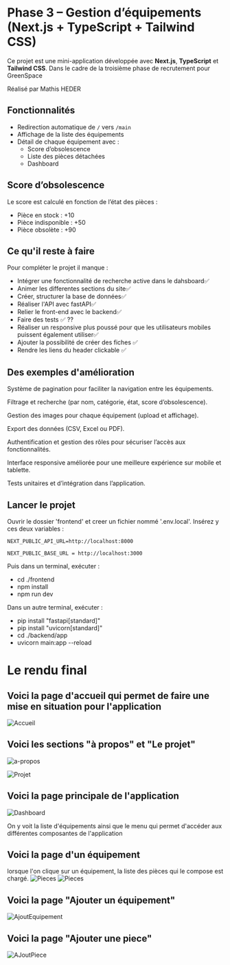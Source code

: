 # Phase 3 – Gestion d’équipements (Next.js + TypeScript + Tailwind CSS)

Ce projet est une mini-application développée avec **Next.js**, **TypeScript** et **Tailwind CSS**. Dans le cadre de la troisième phase de recrutement pour GreenSpace

Réalisé par Mathis HEDER

##  Fonctionnalités

-  Redirection automatique de `/` vers `/main`
-  Affichage de la liste des équipements
-  Détail de chaque équipement avec :
    - Score d’obsolescence
    - Liste des pièces détachées
    - Dashboard 

## Score d’obsolescence

Le score est calculé en fonction de l’état des pièces :
- Pièce en stock : +10
- Pièce indisponible : +50
- Pièce obsolète : +90

## Ce qu'il reste à faire 
Pour compléter le projet il manque :
 - Intégrer une fonctionnalité de recherche active dans le dahsboard✅
 - Animer les differentes sections du site✅
 - Créer, structurer la base de données✅
 - Réaliser l'API avec fastAPI✅
 - Relier le front-end avec le backend✅
 - Faire des tests ✅ ??
 - Réaliser un responsive plus poussé pour que les utilisateurs mobiles puissent également utiliser✅
 - Ajouter la possibilité de créer des fiches ✅
 - Rendre les liens du header clickable ✅
 

## Des exemples d'amélioration
Système de pagination pour faciliter la navigation entre les équipements.

Filtrage et recherche (par nom, catégorie, état, score d’obsolescence).


Gestion des images pour chaque équipement (upload et affichage).

Export des données (CSV, Excel ou PDF).


Authentification et gestion des rôles pour sécuriser l’accès aux fonctionnalités.

Interface responsive améliorée pour une meilleure expérience sur mobile et tablette.

Tests unitaires et d’intégration dans l’application.

##  Lancer le projet

Ouvrir le dossier 'frontend' et creer un fichier nommé '.env.local'. Insérez y ces deux variables :

    NEXT_PUBLIC_API_URL=http://localhost:8000

    NEXT_PUBLIC_BASE_URL = http://localhost:3000

Puis dans un terminal, exécuter :
- cd ./frontend
- npm install
- npm run dev

Dans un autre terminal, exécuter :
- pip install "fastapi[standard]"
- pip install "uvicorn[standard]" 
- cd ./backend/app
- uvicorn main:app --reload


# Le rendu final

## Voici la page d'accueil qui permet de faire une mise en situation pour l'application
![Accueil](ImageRendu/Accueil.png)


## Voici les sections "à propos" et "Le projet"
![a-propos](ImageRendu/apropos.png)

![Projet](ImageRendu/leProjet.png)

## Voici la page principale de l'application
![Dashboard](ImageRendu/dashboard.png)

On y voit la liste d'équipements ainsi que le menu qui permet d'accéder aux différentes composantes de l'application

## Voici la page d'un équipement

lorsque l'on clique sur un équipement, la liste des pièces qui le compose est chargé. 
![Pieces](ImageRendu/equipement1.png)
![Pieces](ImageRendu/equipement2.png)



## Voici la page "Ajouter un équipement"
![AjoutEquipement](ImageRendu/ajouterEquip.png)

## Voici la page "Ajouter une piece"
![AJoutPiece](ImageRendu/ajouterPiece.png)
